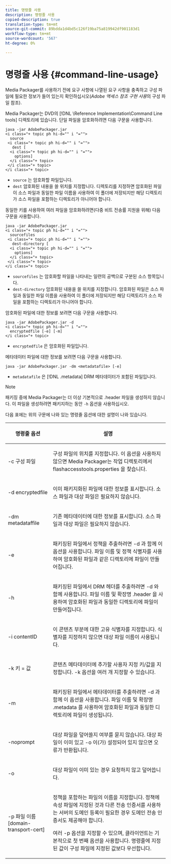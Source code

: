 ```yaml
---
title: 명령줄 사용
description: 명령줄 사용
copied-description: true
translation-type: tm+mt
source-git-commit: 89bdda1d4bd5c126f19ba75a819942df901183d1
workflow-type: tm+mt
source-wordcount: '567'
ht-degree: 0%

---
```



# 명령줄 사용 {#command-line-usage}

Media Packager를 사용하기 전에 요구 사항에 나열된 요구 사항을 충족하고 구성 파일에 필요한 정보가 들어 있는지 확인하십시오(*Adobe 액세스 참조 구현 사용*&#x200B;의 구성 파일 참조).

Media Packager는 DVD의 [!DNL \Reference Implementation\Command Line tools] 디렉토리에 있습니다. 단일 파일을 암호화하려면 다음 구문을 사용합니다.

```
java -jar AdobePackager.jar  
<i class="+ topic ph hi-d="" i "="">
  source  
 <i class="+ topic ph hi-d="" i "="">
   dest [ 
  <i class="+ topic ph hi-d="" i "="">
    options] 
  </i class="+ topic> 
 </i class="+ topic> 
</i class="+ topic>
```

* `source` 는 암호화할 파일입니다.
* `dest` 암호화된 내용을 쓸 위치를 지정합니다. 디렉토리를 지정하면 암호화된 파일이 소스 파일과 동일한 파일 이름을 사용하여 이 폴더에 저장되지만 해당 디렉토리가 소스 파일을 포함하는 디렉토리가 아니어야 합니다.

동일한 키를 사용하여 여러 파일을 암호화하려면(다중 비트 전송률 지원을 위해) 다음 구문을 사용합니다.

```
java -jar AdobePackager.jar  
<i class="+ topic ph hi-d="" i "="">
  sourcefiles  
 <i class="+ topic ph hi-d="" i "="">
   dest-directory [ 
  <i class="+ topic ph hi-d="" i "="">
    options] 
  </i class="+ topic> 
 </i class="+ topic> 
</i class="+ topic>
```

* `sourcefiles` 는 암호화할 파일을 나타내는 일련의 공백으로 구분된 소스 항목입니다.
* `dest-directory` 암호화된 내용을 쓸 위치를 지정합니다. 암호화된 파일은 소스 파일과 동일한 파일 이름을 사용하여 이 폴더에 저장되지만 해당 디렉토리가 소스 파일을 포함하는 디렉토리가 아니어야 합니다.

암호화된 파일에 대한 정보를 보려면 다음 구문을 사용합니다.

```
java -jar AdobePackager.jar -d  
<i class="+ topic ph hi-d="" i "="">
  encryptedfile [-e] [-m] 
</i class="+ topic>
```

* `encryptedfile` 은 암호화된 파일입니다.

메타데이터 파일에 대한 정보를 보려면 다음 구문을 사용합니다.

```
java -jar AdobePackager.jar -dm <metadatafile> [-e]
```

* `metadatafile` 은  [!DNL .metadata] DRM 메타데이터가 포함된 파일입니다.

>[!NOTE]
>
>패키징 중에 Media Packager는 더 이상 기본적으로 .header 파일을 생성하지 않습니다. 이 파일을 생성하려면 패키지하는 동안 `-h` 옵션을 사용하십시오.

다음 표에는 위의 구문에 나와 있는 명령줄 옵션에 대한 설명이 나와 있습니다.

<table frame="all" colsep="1" rowsep="1" class="+ topic/table adobe-d/table " id="table_wgz_spy_n4"> 
 <thead class="- topic/thead "> 
  <tr rowsep="1" class="- topic/row "> 
   <th colname="1" class="- topic/entry entry"> <p class="- topic/p ">명령줄 옵션 </p> </th> 
   <th colname="2" class="- topic/entry entry"> <p class="- topic/p ">설명 </p> </th> 
  </tr> 
 </thead>
 <tbody class="- topic/tbody "> 
  <tr rowsep="1" class="- topic/row "> 
   <td colname="1" class="- topic/entry "> <p class="- topic/p ">-c <span class="+ topic/ph pr-d/codeph codeph"> 구성 파일 </span> </p> </td> 
   <td colname="2" class="- topic/entry "> <p class="- topic/p ">구성 파일의 위치를 지정합니다. 이 옵션을 사용하지 않으면 Media Packager는 작업 디렉토리에서 <span class="filepath"> flashaccesstools.properties </span>을 찾습니다. </p> </td> 
  </tr> 
  <tr rowsep="1" class="- topic/row "> 
   <td colname="1" class="- topic/entry "> <p class="- topic/p ">-d <span class="+ topic/ph pr-d/codeph codeph"> encryptedfile </span> </p> </td> 
   <td colname="2" class="- topic/entry "> <p class="- topic/p ">이미 패키지화된 파일에 대한 정보를 표시합니다. 소스 파일과 대상 파일은 필요하지 않습니다. </p> </td> 
  </tr> 
  <tr rowsep="1" class="- topic/row "> 
   <td colname="1" class="- topic/entry "> <p class="- topic/p ">-dm <span class="+ topic/ph pr-d/codeph codeph"> metadataffile </span> </p> </td> 
   <td colname="2" class="- topic/entry "> <p class="- topic/p ">기존 메타데이터에 대한 정보를 표시합니다. 소스 파일과 대상 파일은 필요하지 않습니다. </p> </td> 
  </tr> 
  <tr rowsep="1" class="- topic/row "> 
   <td colname="1" class="- topic/entry "> <p class="- topic/p ">-e </p> </td> 
   <td colname="2" class="- topic/entry "> <p class="- topic/p ">패키징된 파일에서 정책을 추출하려면 <span class="codeph"> -d </span>과 함께 이 옵션을 사용합니다. 파일 이름 및 정책 식별자를 사용하여 암호화된 파일과 같은 디렉토리에 파일이 만들어집니다. </p> </td> 
  </tr> 
  <tr rowsep="1" class="- topic/row "> 
   <td colname="1" class="- topic/entry "> <p class="- topic/p ">-h </p> </td> 
   <td colname="2" class="- topic/entry "> <p class="- topic/p ">패키징된 파일에서 DRM 헤더를 추출하려면 <span class="codeph"> -d </span>와 함께 사용합니다. 파일 이름 및 확장명 <span class="filepath"> .header </span>을 사용하여 암호화된 파일과 동일한 디렉토리에 파일이 만들어집니다. </p> </td> 
  </tr> 
  <tr rowsep="1" class="- topic/row "> 
   <td colname="1" class="- topic/entry "> <p class="- topic/p ">-i <span class="+ topic/ph pr-d/codeph codeph"> contentID </span> </p> </td> 
   <td colname="2" class="- topic/entry "> <p class="- topic/p ">이 콘텐츠 부분에 대한 고유 식별자를 지정합니다. 식별자를 지정하지 않으면 대상 파일 이름이 사용됩니다. </p> </td> 
  </tr> 
  <tr rowsep="1" class="- topic/row "> 
   <td colname="1" class="- topic/entry "> <p class="- topic/p ">-k <span class="+ topic/ph pr-d/codeph codeph"> 키 </span>= <span class="+ topic/ph pr-d/codeph codeph"> 값 </span> </p> </td> 
   <td colname="2" class="- topic/entry "> <p class="- topic/p ">콘텐츠 메타데이터에 추가할 사용자 지정 키/값을 지정합니다. <span class="codeph"> -k </span> 옵션을 여러 개 지정할 수 있습니다. </p> </td> 
  </tr> 
  <tr rowsep="1" class="- topic/row "> 
   <td colname="1" class="- topic/entry "> <p class="- topic/p ">-m </p> </td> 
   <td colname="2" class="- topic/entry "> <p class="- topic/p ">패키징된 파일에서 메타데이터를 추출하려면 <span class="codeph"> -d </span>과 함께 이 옵션을 사용합니다. 파일 이름 및 확장명 <span class="codeph"> .metadata </span>를 사용하여 암호화된 파일과 동일한 디렉토리에 파일이 생성됩니다. </p> </td> 
  </tr> 
  <tr rowsep="1" class="- topic/row "> 
   <td colname="1" class="- topic/entry "> <p class="- topic/p ">-noprompt </p> </td> 
   <td colname="2" class="- topic/entry "> <p class="- topic/p ">대상 파일을 덮어쓸지 여부를 묻지 않습니다. 대상 파일이 이미 있고 <span class="codeph"> -o </span>이(가) 설정되어 있지 않으면 오류가 반환됩니다. </p> </td> 
  </tr> 
  <tr rowsep="1" class="- topic/row "> 
   <td colname="1" class="- topic/entry "> <p class="- topic/p ">-o </p> </td> 
   <td colname="2" class="- topic/entry "> <p class="- topic/p ">대상 파일이 이미 있는 경우 요청하지 않고 덮어씁니다. </p> </td> 
  </tr> 
  <tr rowsep="0" class="- topic/row "> 
   <td colname="1" class="- topic/entry "> <p class="- topic/p ">-p <span class="+ topic/ph pr-d/codeph codeph"> 파일 이름 [domain-transport-cert] </span> </p> </td> 
   <td colname="2" class="- topic/entry "> <p class="- topic/p ">정책을 포함하는 파일의 이름을 지정합니다. 정책에 속성 파일에 지정된 것과 다른 전송 인증서를 사용하는 서버의 도메인 등록이 필요한 경우 도메인 전송 인증서도 제공해야 합니다. </p> <p class="- topic/p ">여러 <span class="codeph"> -p </span> 옵션을 지정할 수 있으며, 클라이언트는 기본적으로 첫 번째 옵션을 사용합니다. 명령줄에 지정된 값이 구성 파일에 지정된 값보다 우선합니다. </p> </td> 
  </tr> 
 </tbody> 
</table>

